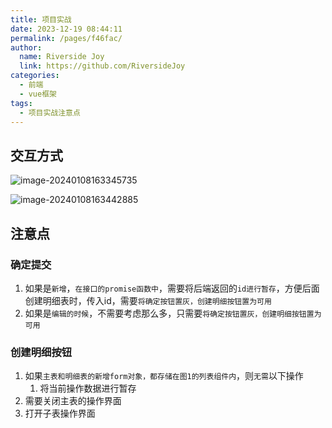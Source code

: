 ```yaml
---
title: 项目实战
date: 2023-12-19 08:44:11
permalink: /pages/f46fac/
author:
  name: Riverside Joy
  link: https://github.com/RiversideJoy
categories:
  - 前端
  - vue框架
tags:
  - 项目实战注意点
---
```

## 交互方式

![image-20240108163345735](https://cdn.jsdelivr.net/gh/MaiRen1997/mdPic/vueImg/202401081633888.png)

![image-20240108163442885](https://cdn.jsdelivr.net/gh/MaiRen1997/mdPic/vueImg/202401081634925.png)

## 注意点

### 确定提交

1. 如果是`新增`，`在接口的promise函数中`，需要将后端返回的`id进行暂存`，方便后面创建明细表时，传入id，需要`将确定按钮置灰，创建明细按钮置为可用`
2. 如果是`编辑的时候`，不需要考虑那么多，只需要`将确定按钮置灰，创建明细按钮置为可用`

### 创建明细按钮

1. 如果`主表和明细表的新增form对象，都存储在图1的列表组件内`，则`无需`以下操作
   1. 将当前操作数据进行暂存
2. 需要关闭主表的操作界面
3. 打开子表操作界面




















